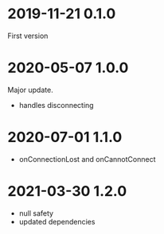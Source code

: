 # 2019-11-21 0.1.0

First version

# 2020-05-07 1.0.0

Major update.

- handles disconnecting

# 2020-07-01 1.1.0

- onConnectionLost and onCannotConnect

# 2021-03-30 1.2.0

- null safety
- updated dependencies
